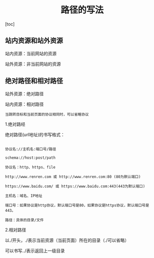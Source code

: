 # <center>路径的写法</center>
[toc]

## 站内资源和站外资源

站内资源：当前网站的资源

站外资源：非当前网站的资源

## 绝对路径和相对路径

站外资源：绝对路径

站内资源：相对路径

```
当跳转目标和当前页面的协议相同时，可以省略协议

```
1.绝对路经

绝对路径(url地址)的书写格式：

```

协议名://主机名:端口号/路径

schema://host:post/path

协议名：http、https、file

http://www.renren.com 或 http://www.renren.com:80 (80为默认端口) 

https://www.baidu.com/ 或 https://www.baidu.com:443(443为默认端口)

主机名：域名、IP地址

端口号：如果协议是http协议，默认端口号是80，如果协议是https协议，默认端口号是443。

路径：具体的目录/文件
```

2.相对路径

以./开头，./表示当前资源（当前页面）所在的目录（./可以省略）

可以书写../表示返回上一级目录